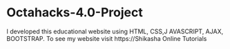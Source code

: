 # Octahacks-4.0-Project
I developed this educational website using HTML, CSS,J AVASCRIPT, AJAX, BOOTSTRAP. To see my website visit https://Shikasha Online Tutorials
